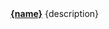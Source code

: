 <tr>
    <td class="name"><a href="#/{classlower}/methods/{namelower}?id={namecleaned}"><b>{name}</b></a></td>
    <td class="description">{description}</td>
</tr>